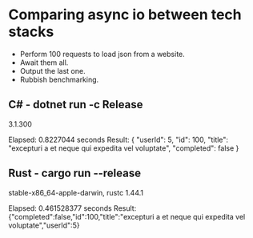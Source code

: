 # Comparing async io between tech stacks

* Perform 100 requests to load json from a website.
* Await them all.
* Output the last one.
* Rubbish benchmarking.

## C# - dotnet run -c Release

3.1.300

Elapsed: 0.8227044 seconds
Result: {
  "userId": 5,
  "id": 100,
  "title": "excepturi a et neque qui expedita vel voluptate",
  "completed": false
}

## Rust - cargo run --release

stable-x86_64-apple-darwin, rustc 1.44.1

Elapsed: 0.461528377 seconds
Result: {"completed":false,"id":100,"title":"excepturi a et neque qui expedita vel voluptate","userId":5}
